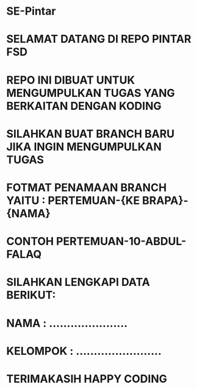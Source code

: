# SE-Pintar
# SELAMAT DATANG DI REPO PINTAR FSD
# REPO INI DIBUAT UNTUK MENGUMPULKAN TUGAS YANG BERKAITAN DENGAN KODING
# SILAHKAN BUAT BRANCH BARU JIKA INGIN MENGUMPULKAN TUGAS
# FOTMAT PENAMAAN BRANCH YAITU : PERTEMUAN-{KE BRAPA}-{NAMA}
# CONTOH PERTEMUAN-10-ABDUL-FALAQ
# SILAHKAN LENGKAPI DATA BERIKUT:
# NAMA : ......................
# KELOMPOK : ........................


# TERIMAKASIH HAPPY CODING
